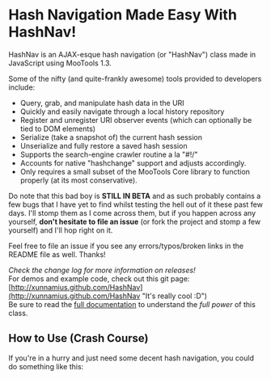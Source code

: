 Hash Navigation Made Easy With HashNav!
=======================================

HashNav is an AJAX-esque hash navigation (or "HashNav") class made in JavaScript using MooTools 1.3.

Some of the nifty (and quite-frankly awesome) tools provided to developers include:

* Query, grab, and manipulate hash data in the URI
* Quickly and easily navigate through a local history repository
* Register and unregister URI observer events (which can optionally be tied to DOM elements)
* Serialize (take a snapshot of) the current hash session
* Unserialize and fully restore a saved hash session
* Supports the search-engine crawler routine a la "#!/"
* Accounts for native "hashchange" support and adjusts accordingly.
* Only requires a small subset of the MooTools Core library to function properly (at its most conservative).

Do note that this bad boy is **STILL IN BETA** and as such probably contains a few bugs that I have yet to find whilst testing the hell out of it these past few days. I'll stomp them as I come across them, but if you happen across any yourself, **don't hesitate to file an issue** (or fork the project and stomp a few yourself) and I'll hop right on it.

Feel free to file an issue if you see any errors/typos/broken links in the README file as well. Thanks!

*Check the change log for more information on releases!*  
For demos and example code, check out this git page: [http://xunnamius.github.com/HashNav](http://xunnamius.github.com/HashNav "It's really cool :D")  
Be sure to read the [full documentation](http://github.com/Xunnamius/HashNav/blob/master/Docs/Documentation.md "It's really cool :D") to understand the *full power* of this class.

How to Use (Crash Course)
-------------------------

If you're in a hurry and just need some decent hash navigation, you could do something like this: